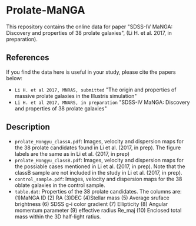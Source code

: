 # Prolate-MaNGA
This repository contains the online data for paper "SDSS-IV MaNGA: Discovery and properties of 38 prolate galaxies", (Li H. et al. 2017, in preparation).

References
-----
If you find the data here is useful in your study, please cite the papers below:
 * `Li H. et al 2017, MNRAS, submitted` "The origin and properties of massive prolate galaxies in the Illustris simulation"
 * `Li H. et al 2017, MNARS, in preparation` "SDSS-IV MaNGA: Discovery and properties of 38 prolate galaxies"
 
 Description
 -----
 * `prolate_Hongyu_classA.pdf`: Images, velocity and dispersion maps for the 38 prolate candidates found in Li et al. (2017, in prep). The figure labels are the same as in Li et al. (2017, in prep)
 * `prolate_Hongyu_classB.pdf`: Images, velocity and dispersion maps for the possiable cases mentioned in Li et al. (2017, in prep). Note that the classB sample are not included in the study in Li et al. (2017, in prep).
 * `control_sample.pdf`: Images, velocity and dispersion maps for the 38 oblate galaxies in the control sample.
 * `table.dat`: Properties of the 38 prolate candidates. The columns are: (1)MaNGA ID (2) RA (3)DEC (4)Stellar mass (5) Average sruface brightness (6) SDSS g-i color gradient (7) Ellipticity (8) Angular momentum parameter (9) effective radius Re_maj (10) Enclosed total mass within the 3D half-light ratius.
